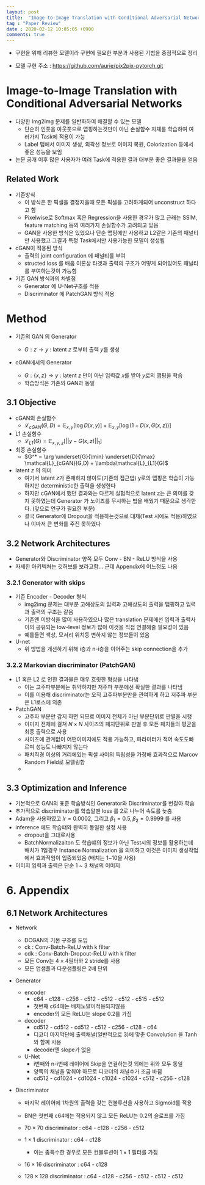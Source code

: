 ```yaml
---
layout: post
title:  "Image-to-Image Translation with Conditional Adversarial Networks"
tag : "Paper Review"
date : 2020-02-12 10:05:05 +0900
comments: true
---
```

- 구현을 위해 리뷰한 모델이라 구현에 필요한 부분과 사용된 기법을 중점적으로 정리

- 모델 구현 주소 : https://github.com/aurie/pix2pix-pytorch.git

# Image-to-Image Translation with Conditional Adversarial Networks
- 다양한 Img2Img 문제를 일반화하여 해결할 수 있는 모델
  - 단순히 인풋을 아웃풋으로 맵핑하는것만이 아닌 손실함수 자체를 학습하여 여러가지 Task에 적용이 가능
  - Label 맵에서 이미지 생성, 외곽선 정보로 이미지 복원, Colorization 등에서 좋은 성능을 보임
- 논문 공개 이후 많은 사용자가 여러 Task에 적용한 결과 대부분 좋은 결과물을 얻음

## Related Work
- 기존방식
  - 이 방식은 한 픽셀을 결정지을때 모든 픽셀을 고려하게되어 unconstruct 하다고 함
  - Pixelwise로 Softmax 혹은 Regression을 사용한 경우가 많고 근래는 SSIM, feature matching 등의 여러가지 손실함수가 고려되고 있음
  - GAN을 사용한 방식은 있었으나 단순 맵핑에만 사용하고 L2같은 기존의 패널티만 사용했고 그결과 특정 Task에서만 사용가능한 모델이 생성됨
- cGAN이 적용된 방식
  - 출력의 joint configuration 에 패널티를 부여
  - structed loss 를 배움 이론상 타겟과 출력의 구조가 어떻게 되어있어도 패널티를 부여하는것이 가능함
- 기존 GAN 방식과의 차별점
  - Generator 에 U-Net구조를 적용
  - Discriminator 에 PatchGAN 방식 적용

# Method
- 기존의 GAN 의 Generator
  - $G :z \to y$ : latent $z$ 로부터 출력 $y$를 생성

- cGAN에서의 Generator
  - $G :\{x, z\} \to y$ : latent $z$ 만이 아닌 입력값 $x$를 받아 $y$로의 맵핑을 학습
  - 학습방식은 기존의 GAN과 동일

## 3.1 Objective
- cGAN의 손실함수
  - $\mathcal{L}_{cGAN}(G,D) = \mathbb{E}_{x,y}[\log D(x,y)] + \mathbb{E}_{x,y}[\log (1-D(x,G(x,z))]$
- L1 손실함수
  - $\mathcal{L}_{L1}(G) = \mathbb{E}_{x,y,z}[||y-G(x,z)||_1]$
- 최종 손실함수
  - $G^* = \arg \underset{G}{\min} \underset{D}{\max}  \mathcal{L}_{cGAN}(G,D) + \lambda\mathcal{L}_{L1}(G)$
- latent $z$ 의 의미
  - 여기서 latent $z$가 존재하지 않아도(기존의 접근법) y로의 맵핑은 학습이 가능하지만 deterministic한 출력을 생성한다
  - 하지만 cGAN에서 했던 결과와는 다르게 실험적으로 latent z는 큰 의미를 갖지 못하였는데 Generator 가 노이즈를 무시하는 법을 배웠기 때문으로 생각한다. (앞으로 연구가 필요한 부분)
  - 결국 Generator에 Dropout을 적용하는것으로 대체(Test 시에도 적용)하였으나 이마저 큰 변화를 주진 못하였다

## 3.2 Network Architectures
- Generator와 Discriminator 양쪽 모두 Conv - BN - ReLU 방식을 사용
- 자세한 아키텍쳐는 깃허브를 보라고함... 근데 Appendix에 어느정도 나옴
### 3.2.1 Generator with skips
- 기존 Encoder - Decoder 형식
  - img2img 문제는 대부분 고해상도의 입력과 고해상도의 출력을 맵핑하고 입력과 출력의 구조는 같음
  - 기존엔 이방식을 많이 사용하였으나 많은 translation 문제에선 입력과 출력사이의 공유되는 low-level 정보가 많아 이것을 직접 연결해줄 필요성이 있음
  - 예를들면 색상, 모서리 위치등 변하지 않는 정보들이 있음
- U-net
  - 위 방법을 개선하기 위해 i층과 n-i층을 이어주는 skip connection을 추가

### 3.2.2 Markovian discriminator (PatchGAN)
- L1 혹은 L2 로 인한 결과물은 매우 흐릿한 형상을 나타냄
  - 이는 고주파부분에는 취약하지만 저주파 부분에선 확실한 결과를 나타냄
  - 이를 이용해 discriminator는 오직 고주파부분만을 관여하게 하고 저주파 부분은 L1로스에 의존
- PatchGAN
  - 고주파 부분만 감지 하면 되므로 이미지 전체가 아닌 부분단위로 판별을 시행
  - 이미지 전체에 걸쳐 $N\times N$ 사이즈의 패치단위로 판별 후 모든 패치들의 평균을 최종 출력으로 사용
  - 사이즈에 관계없이 어떤이미지에도 적용 가능하고, 파라미터가 적어 속도도빠르며 성능도 나빠지지 않는다
  - 패치직경 이상의 거리에있는 픽셀 사이의 독립성을 가정해 효과적으로 Marcov Random Field로 모델링함
  - 

## 3.3 Optimization and Inference
- 기본적으로 GAN의 표준 학습방식인 Generator와 Discriminator를 번갈아 학습
- 추가적으로 discriminator를 학습알땐 loss 를 2로 나누어 속도를 늦춤
- Adam을 사용하였고 $lr=0.0002$, 그리고 $\beta_1=0.5, \beta_2=0.9999$ 를 사용 
- inference 에도 학습떄와 완벽히 동일한 설정 사용
  - dropout을 그대로사용
  - BatchNormalizaiton 도 학습떄의 정보가 아닌 Test시의 정보를 활용하는데 배치가 1일경우  Instance Normalization 을 의미하고 이것은 이미지 생성작업에서 효과적임이 입증되었음 (배치는 1~10을 사용)
- 이미지 입력과 출력은 단순 1 ~ 3 채널의 이미지


# 6. Appendix
## 6.1 Network Architectures
- Network
  - DCGAN의 기본 구조를 도입
  - ck : Conv-Batch-ReLU with k filter
  - cdk : Conv-Batch-Dropout-ReLU with k filter
  - 모든 Conv는 $4\times4$필터와 2 stride를 사용
  - 모든 업샘플과 다운샘플링은 2배 단위
 
 - Generator
   - encoder
     - c64 - c128 - c256 - c512 - c512 - c512 - c515 - c512
     - 첫번째 c64에는 배치노말이적용되지않음
     - encoder의 모든 ReLU는 slope 0.2를 가짐
   - decoder
     - cd512 - cd512 - cd512 - c512 - c256 - c128 - c64
     - 디코더 마지막단에 출력채널(일반적으로 3)에 맞춘 Convolution 을 Tanh와 함꼐 사용
     - decoder엔 slope가 없음
   - U-Net
     - i번째와 n-i번째 레이어에 Skip을 연결하는것 외에는 위와 모두 동일
     - 양쪽의 채널을 맞춰야 하므로 디코더의 채널수가 조금 바뀜
     - cd512 - cd1024 - cd1024 - c1024 - c1024 - c512 - c256 - c128
 - Discriminator
   - 마지막 레이어에 1차원의 출력을 갖는 컨볼루션을 사용하고 Sigmoid를 적용
   - BN은 첫번째 c64에는 적용되지 않고 모든 ReLU는 0.2의 슬로프를 가짐

   - $70\times70$ discriminator : c64 - c128 - c256 - c512
   - $1\times1$ discriminator : c64 - c128
     - 이는 좀특수한 경우로 모든 컨볼루션이 $1\times1$ 필터를 가짐
   - $16\times16$ discriminator : c64 - c128
   - $128\times128$ discriminator : c64 - c128 - c256 - c512 - c512 - c512

